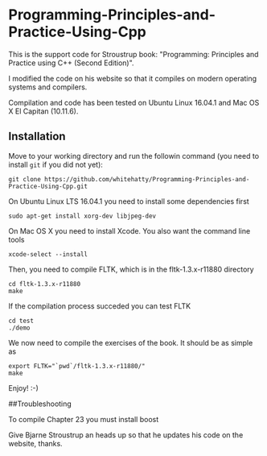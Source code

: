 # Programming-Principles-and-Practice-Using-Cpp
This is the support code for Stroustrup book: "Programming: Principles and Practice using C++ (Second Edition)". 

I modified the code on his website so that it compiles on modern operating systems and compilers.

Compilation and code has been tested on Ubuntu Linux 16.04.1 and Mac OS X El Capitan (10.11.6).

## Installation
Move to your working directory and run the followin command (you need to install `git` if you did not yet):
```
git clone https://github.com/whitehatty/Programming-Principles-and-Practice-Using-Cpp.git
```

On Ubuntu Linux LTS 16.04.1 you need to install some dependencies first
```
sudo apt-get install xorg-dev libjpeg-dev
```

On Mac OS X you need to install Xcode. You also want the command line tools
```
xcode-select --install
```

Then, you need to compile FLTK, which is in the fltk-1.3.x-r11880 directory
```
cd fltk-1.3.x-r11880
make
```
If the compilation process succeded you can test FLTK
```
cd test
./demo
```

We now need to compile the exercises of the book. It should be as simple as
```
export FLTK="`pwd`/fltk-1.3.x-r11880/"
make
```

Enjoy! :-)

##Troubleshooting

To compile Chapter 23 you must install boost

Give Bjarne Stroustrup an heads up so that he updates his code on the website, thanks. 
